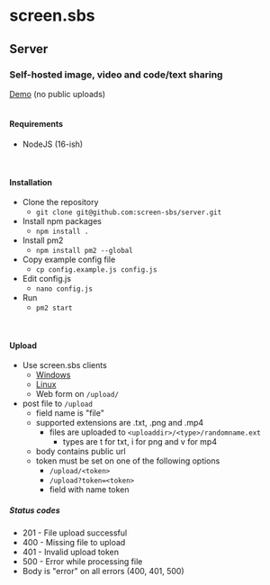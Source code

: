 # screen.sbs
## Server
### Self-hosted image, video and code/text sharing
[Demo](https://screen.sbs) (no public uploads)
<br>
<br>

#### Requirements
- NodeJS (16-ish)
<br>

#### Installation
- Clone the repository
  - ```git clone git@github.com:screen-sbs/server.git```
- Install npm packages
  - ```npm install .```
- Install pm2
  - ```npm install pm2 --global```
- Copy example config file
  - ```cp config.example.js config.js```
- Edit config.js
  - ```nano config.js```
- Run
  - ```pm2 start```

<br>

#### Upload

- Use screen.sbs clients
  - [Windows](https://github.com/screen-sbs/client-windows)
  - [Linux](https://github.com/screen-sbs/client-linux)
  - Web form on ```/upload/```
- post file to ```/upload```
  - field name is "file"
  - supported extensions are .txt, .png and .mp4
    - files are uploaded to ```<uploaddir>/<type>/randomname.ext```
      - types are t for txt, i for png and v for mp4
  - body contains public url
  - token must be set on one of the following options
    - ```/upload/<token>```
    - ```/upload?token=<token>```
    - field with name token

##### Status codes
- 201 - File upload successful
- 400 - Missing file to upload
- 401 - Invalid upload token
- 500 - Error while processing file
- Body is "error" on all errors (400, 401, 500)